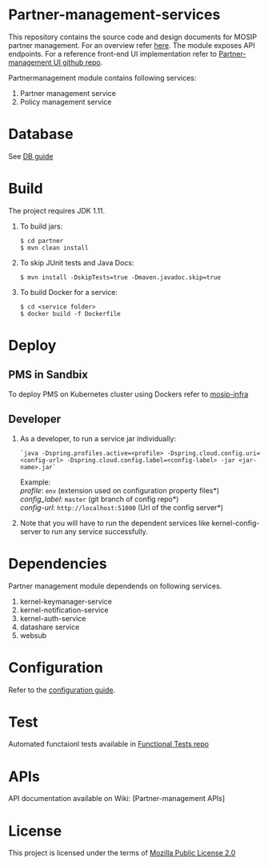 # Partner-management-services

This repository contains the source code and design documents for MOSIP partner management. For an overview refer [here](https://nayakrounak.gitbook.io/mosip-docs/modules/partner-management).  The module exposes API endpoints. For a reference front-end UI implementation refer to [Partner-management UI  github repo](https://github.com/mosip/partner-management-portal/tree/1.2.0-rc2).

Partnermanagement module contains following services:
1. Partner management service
2. Policy management service

# Database
 See [DB guide](db_scripts/README.md)
 
# Build
The project requires JDK 1.11. 
1. To build jars:
    ```
    $ cd partner
    $ mvn clean install 
    ```
1. To skip JUnit tests and Java Docs:
    ```
    $ mvn install -DskipTests=true -Dmaven.javadoc.skip=true
    ```
1. To build Docker for a service:
    ```
    $ cd <service folder>
    $ docker build -f Dockerfile
    ```

# Deploy

## PMS in Sandbix
To deploy PMS on Kubernetes cluster using Dockers refer to [mosip-infra](https://github.com/mosip/mosip-infra/tree/1.2.0-rc2/deployment/v3)

## Developer

1. As a developer, to run a service jar individually:
    ```
    `java -Dspring.profiles.active=<profile> -Dspring.cloud.config.uri=<config-url> -Dspring.cloud.config.label=<config-label> -jar <jar-name>.jar`
    ```
    Example:  
        _profile_: `env` (extension used on configuration property files*)    
        _config_label_: `master` (git branch of config repo*)  
        _config-url_: `http://localhost:51000` (Url of the config server*)  
	
1. Note that you will have to run the dependent services like kernel-config-server to run any service successfully.

# Dependencies

Partner management module dependends on following services.
 
 1. kernel-keymanager-service
 2. kernel-notification-service
 3. kernel-auth-service
 4. datashare service
 5. websub 
 
# Configuration
 
Refer to the [configuration guide](docs/configuration.md).

# Test
Automated functaionl tests available in [Functional Tests repo](https://github.com/mosip/mosip-functional-tests)

# APIs
API documentation available on Wiki: [Partner-management APIs]

# License
This project is licensed under the terms of [Mozilla Public License 2.0](https://github.com/mosip/mosip-platform/blob/master/LICENSE)

